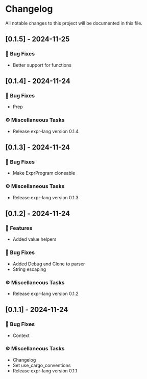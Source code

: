 # Changelog

All notable changes to this project will be documented in this file.

## [0.1.5] - 2024-11-25

### 🐛 Bug Fixes

- Better support for functions

## [0.1.4] - 2024-11-24

### 🐛 Bug Fixes

- Prep

### ⚙️ Miscellaneous Tasks

- Release expr-lang version 0.1.4

## [0.1.3] - 2024-11-24

### 🐛 Bug Fixes

- Make ExprProgram cloneable

### ⚙️ Miscellaneous Tasks

- Release expr-lang version 0.1.3

## [0.1.2] - 2024-11-24

### 🚀 Features

- Added value helpers

### 🐛 Bug Fixes

- Added Debug and Clone to parser
- String escaping

### ⚙️ Miscellaneous Tasks

- Release expr-lang version 0.1.2

## [0.1.1] - 2024-11-24

### 🐛 Bug Fixes

- Context

### ⚙️ Miscellaneous Tasks

- Changelog
- Set use_cargo_conventions
- Release expr-lang version 0.1.1

<!-- generated by git-cliff -->
